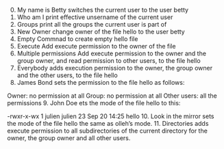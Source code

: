 0. My name is Betty
switches the current user to the user betty
1. Who am I
print effective unsername of the current user
2. Groups
print all the groups the current user is part of
3. New Owner 
change owner of the file hello to the user betty
4. Empty
Commnad to create empty hello file
5. Execute
Add execute permission to the owner of the file
6. Multiple permissions
Add  execute permission to the owner and the group owner, and read permission to other users, to the file hello
7. Everybody
adds execution permission to the owner, the group owner and the other users, to the file hello
8. James Bond
sets the permission to the file hello as follows:

Owner: no permission at all
Group: no permission at all
Other users: all the permissions
9. John Doe
ets the mode of the file hello to this:

-rwxr-x-wx 1 julien julien 23 Sep 20 14:25 hello
10. Look in the mirror
sets the mode of the file hello the same as olleh’s mode.
11. Directories
adds execute permission to all subdirectories of the current directory for the owner, the group owner and all other users. 
